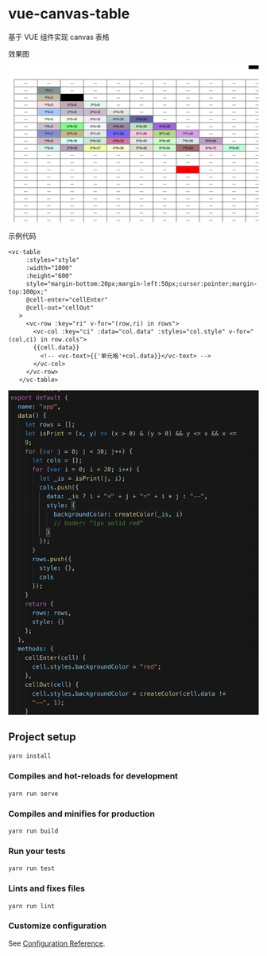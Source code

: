 # vue-canvas-table

基于 VUE 组件实现 canvas 表格

效果图

![img](./assets/canvastable.png)

示例代码

```
<vc-table
     :styles="style"
     :width="1000"
     :height="600"
     style="margin-bottom:20px;margin-left:50px;cursor:pointer;margin-top:100px;"
     @cell-enter="cellEnter"
     @cell-out="cellOut"
   >
     <vc-row :key="ri" v-for="(row,ri) in rows">
       <vc-col :key="ci" :data="col.data" :styles="col.style" v-for="(col,ci) in row.cols">
       {{cell.data}}
         <!-- <vc-text>{{'单元格'+col.data}}</vc-text> -->
       </vc-col>
     </vc-row>
   </vc-table>
```

![img](./assets/code.png)

## Project setup

```
yarn install
```

### Compiles and hot-reloads for development

```
yarn run serve
```

### Compiles and minifies for production

```
yarn run build
```

### Run your tests

```
yarn run test
```

### Lints and fixes files

```
yarn run lint
```

### Customize configuration

See [Configuration Reference](https://cli.vuejs.org/config/).
